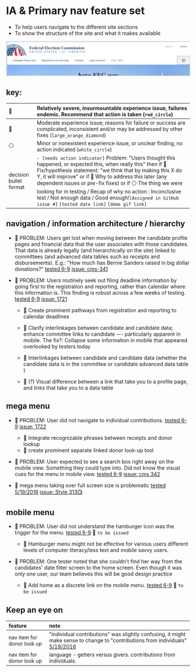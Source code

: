 # IA & Primary nav feature set

- To help users navigate to the different site sections
- To show the structure of the site and what it makes available

![assets/nav.png](assets/nav.png)

## key:

:red_circle:           | Relatively severe, insurmountable experience issue, failures endemic. Recommend that action is taken (`red_circle`)
:--------------------- | :----------------------------------------------------------------------------------------------------------------------------------------------------------------------------------------------------------------------------------------------------------------------------------------------------------------------------------------------------------------------------------------------------------------------------------------------------------------------------------------------------------------------------
:large_orange_diamond: | Moderate experience issue; reasons for failure or success are complicated, inconsistent and/or may be addressed by other fixes (`large_orange_diamond`)
:white_circle:         | Minor or nonexistent experience issue, or unclear finding, no action indicated (`white_circle`)
decision bullet format | `- [needs action indicator]` Problem: "Users thought this happened, or expected this, when really this" then if :red_circle: Fix/hypothesis statement: "we think that by making this X do Y, it will improve" or if :large_orange_diamond: Why to address this later (any dependent issues or pre-fix fixes) or if :white_circle: The thing we were looking for in testing / Recap of why no action : Inconclusive test / Not enough data / Good enough!`[Assigned in GitHub issue #]` `[tested date link]` `[demo gif link]`

## navigation / information architecture / hierarchy

- :red_circle: PROBLEM: Users get lost when moving between the candidate profile pages and financial data that the user associates with those candidates. That data is already legally (and hierarchically on the site) linked to committees (and advanced data tables such as receipts and disbursements). E.g.: "How much has Bernie Sanders raised in big dollar donations?" [tested 6-9](https://github.com/18F/FEC/blob/master/test_scripts/2016-6-9.md) [issue: cms-341](https://github.com/18F/fec-cms/issues/341)
- :red_circle: PROBLEM: Users routinely seek out filing deadline information by going first to the registration and reporting, rather than calendar where this information is. This finding is robust across a few weeks of testing. [tested 6-9](https://github.com/18F/FEC/blob/master/test_scripts/2016-6-9.md) [issue: 1721](https://github.com/18F/openFEC/issues/1721)

  - :wrench: Create prominent pathways from registration and reporting to calendar deadlines

  - :wrench: Clarify interlinkages between candidate and candidate data; enhance committee links to candidate --- particularly apparent in mobile. The fix?: Collapse some information in mobile that appeared overlooked by testers today

  - :wrench: Interlinkages between candidate and candidate data (whether the candidate data is in the committee or candidate advanced data table )

  - :wrench: (?) Visual difference between a link that take you to a profile page, and links that take you to a data table

## mega menu

- :red_circle: PROBLEM: User did not navigate to individual contributions. [tested 6-9](https://github.com/18F/FEC/blob/master/test_scripts/2016-6-9.md) [issue: 1722](https://github.com/18F/openFEC/issues/1722)

  - :wrench: Integrate recognizable phrases between receipts and donor lookup
  - :wrench: create prominent separate linked donor look-up tool

- :large_orange_diamond: PROBLEM: User expected to see a search box right away on the mobile view. Something they could type into. Did not know the visual cues for the menu in mobile view. [tested 6-9](https://github.com/18F/FEC/blob/master/test_scripts/2016-6-9.md) [issue: cms 342](https://github.com/18F/fec-cms/issues/342)

- :large_orange_diamond: mega menu taking over full screen size is problematic [tested 5/19/2016](https://github.com/18F/FEC/blob/master/test_scripts/2016-5-19.md) [issue: Style 313](https://github.com/18F/fec-style/issues/313)[:tv:](assets/megamega.gif)

## mobile menu

- :large_orange_diamond: PROBLEM: User did not understand the hamburger icon was the trigger for the menu. [tested 6-9](https://github.com/18F/FEC/blob/master/test_scripts/2016-6-9.md) :construction: `to be issued`

  - :wrench: Hamburger menu might not be effective for various users different levels of computer literacy/less text and mobile savvy users.

- :red_circle: PROBLEM: One tester noted that she couldn't find her way from the candidates' date filter screen to the home screen. Even though it was only one user, our team believes this will be good design practice

  - :wrench: Add home as a discrete link on the mobile menu. [tested 6-9](https://github.com/18F/FEC/blob/master/test_scripts/2016-6-9.md) :construction: `to be issued`

## Keep an eye on

feature                    | note
:------------------------- | :-------------------------------------------------------------------------------------------------------------------------------------------------------------------------------------------------
nav item for donor look up | "individual contributions" was slightly confusing, it might make sense to change to "contributions from individuals" [5/19/2016](https://github.com/18F/FEC/blob/master/test_scripts/2016-5-19.md)
nav item for donor look up | language - getters versus givers. contributions from individuals.
